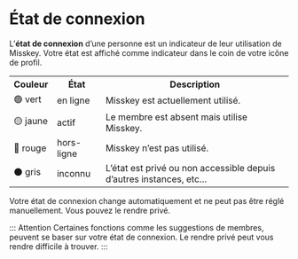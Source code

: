 # État de connexion

L’**état de connexion** d’une personne est un indicateur de leur utilisation de Misskey.
Votre état est affiché comme indicateur dans le coin de votre icône de profil.

<table>
	<tr>
		<th>Couleur</th>
		<th>État</th>
		<th>Description</th>
	</tr>
	<tr>
		<td>🟢 vert</td>
		<td>en ligne</td>
		<td>Misskey est actuellement utilisé.</td>
	</tr>
	<tr>
		<td>🟡 jaune</td>
		<td>actif</td>
		<td>Le membre est absent mais utilise Misskey.</td>
	</tr>
	<tr>
		<td>🔴 rouge</td>
		<td>hors-ligne</td>
		<td>Misskey n’est pas utilisé.</td>
	</tr>
	<tr>
		<td>⚫ gris</td>
		<td>inconnu</td>
		<td>L’état est privé ou non accessible depuis d’autres instances, etc…</td>
	</tr>
</table>

Votre état de connexion change automatiquement et ne peut pas être réglé manuellement.
Vous pouvez le rendre privé.

::: Attention
Certaines fonctions comme les suggestions de membres, peuvent se baser sur votre état de connexion. Le rendre privé peut vous rendre difficile à trouver.
:::
